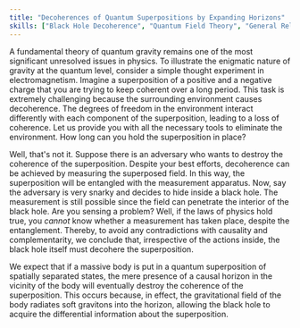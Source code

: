 ```yaml
---
title: "Decoherences of Quantum Superpositions by Expanding Horizons"
skills: ["Black Hole Decoherence", "Quantum Field Theory", "General Relativity", "Quantum Foundations"]
---
```


A fundamental theory of quantum gravity remains one of the most significant unresolved issues in physics. To illustrate the enigmatic nature of gravity at the quantum level, consider a simple thought experiment in electromagnetism. Imagine a superposition of a positive and a negative charge that you are trying to keep coherent over a long period. This task is extremely challenging because the surrounding environment causes decoherence. The degrees of freedom in the environment interact differently with each component of the superposition, leading to a loss of coherence. Let us provide you with all the necessary tools to eliminate the environment. How long can you hold the superposition in place?

Well, that's not it. Suppose there is an adversary who wants to destroy the coherence of the superposition. Despite your best efforts, decoherence can be achieved by measuring the superposed field. In this way, the superposition will be entangled with the measurement apparatus. Now, say the adversary is very snarky and decides to hide inside a black hole. The measurement is still possible since the field can penetrate the interior of the black hole. Are you sensing a problem? Well, if the laws of physics hold true, you _cannot_ know whether a measurement has taken place, despite the entanglement. Thereby, to avoid any contradictions with causality and complementarity, we conclude that, irrespective of the actions inside, the black hole itself must decohere the superposition.

We expect that if a massive body is put in a quantum superposition of spatially separated states, the mere presence of a causal horizon in the vicinity of the body will eventually destroy the coherence of the superposition. This occurs because, in effect, the gravitational field of the body radiates soft gravitons into the horizon, allowing the black hole to acquire the differential information about the superposition. 
